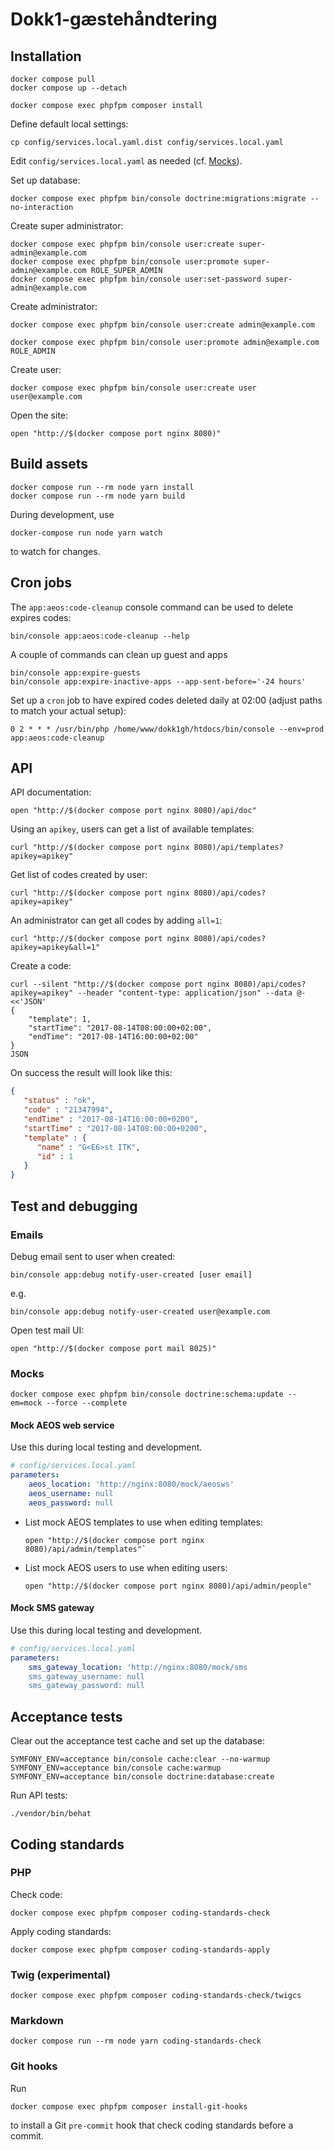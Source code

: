 # Dokk1-gæstehåndtering

## Installation

```shell
docker compose pull
docker compose up --detach
```

```shell
docker compose exec phpfpm composer install
```

Define default local settings:

``` shell
cp config/services.local.yaml.dist config/services.local.yaml
```

Edit `config/services.local.yaml` as needed (cf. [Mocks](#mocks)).

Set up database:

```shell
docker compose exec phpfpm bin/console doctrine:migrations:migrate --no-interaction
```

Create super administrator:

```shell
docker compose exec phpfpm bin/console user:create super-admin@example.com
docker compose exec phpfpm bin/console user:promote super-admin@example.com ROLE_SUPER_ADMIN
docker compose exec phpfpm bin/console user:set-password super-admin@example.com
```

Create administrator:

```shell
docker compose exec phpfpm bin/console user:create admin@example.com
```

```shell
docker compose exec phpfpm bin/console user:promote admin@example.com ROLE_ADMIN
```

Create user:

```shell
docker compose exec phpfpm bin/console user:create user user@example.com
```

Open the site:

```shell
open "http://$(docker compose port nginx 8080)"
```

## Build assets

```shell
docker compose run --rm node yarn install
docker compose run --rm node yarn build
```

During development, use

```shell
docker-compose run node yarn watch
```

to watch for changes.

## Cron jobs

The `app:aeos:code-cleanup` console command can be used to delete expires codes:

```shell
bin/console app:aeos:code-cleanup --help
```

A couple of commands can clean up guest and apps

```shell
bin/console app:expire-guests
bin/console app:expire-inactive-apps --app-sent-before='-24 hours'
```

Set up a `cron` job to have expired codes deleted daily at 02:00
(adjust paths to match your actual setup):

```shell
0 2 * * * /usr/bin/php /home/www/dokk1gh/htdocs/bin/console --env=prod app:aeos:code-cleanup
```

## API

API documentation:

```shell
open "http://$(docker compose port nginx 8080)/api/doc"
```

Using an `apikey`, users can get a list of available templates:

```shell
curl "http://$(docker compose port nginx 8080)/api/templates?apikey=apikey"
```

Get list of codes created by user:

```shell
curl "http://$(docker compose port nginx 8080)/api/codes?apikey=apikey"
```

An administrator can get all codes by adding `all=1`:

```shell
curl "http://$(docker compose port nginx 8080)/api/codes?apikey=apikey&all=1"
```

Create a code:

```shell
curl --silent "http://$(docker compose port nginx 8080)/api/codes?apikey=apikey" --header "content-type: application/json" --data @- <<'JSON'
{
    "template": 1,
    "startTime": "2017-08-14T08:00:00+02:00",
    "endTime": "2017-08-14T16:00:00+02:00"
}
JSON
```

On success the result will look like this:

```json
{
   "status" : "ok",
   "code" : "21347994",
   "endTime" : "2017-08-14T16:00:00+0200",
   "startTime" : "2017-08-14T08:00:00+0200",
   "template" : {
      "name" : "G<E6>st ITK",
      "id" : 1
   }
}
```

## Test and debugging

### Emails

Debug email sent to user when created:

```shell
bin/console app:debug notify-user-created [user email]
```

e.g.

```shell
bin/console app:debug notify-user-created user@example.com
```

Open test mail UI:

``` shell
open "http://$(docker compose port mail 8025)"
```

### Mocks

```shell
docker compose exec phpfpm bin/console doctrine:schema:update --em=mock --force --complete
```

#### Mock AEOS web service

Use this during local testing and development.

```yaml
# config/services.local.yaml
parameters:
    aeos_location: 'http://nginx:8080/mock/aeosws'
    aeos_username: null
    aeos_password: null
```

* List mock AEOS templates to use when editing templates:

  ```shell
  open "http://$(docker compose port nginx 8080)/api/admin/templates"`
  ```

* List mock AEOS users to use when editing users:

  ```shell
  open "http://$(docker compose port nginx 8080)/api/admin/people"
  ```

#### Mock SMS gateway

Use this during local testing and development.

```yaml
# config/services.local.yaml
parameters:
    sms_gateway_location: 'http://nginx:8080/mock/sms
    sms_gateway_username: null
    sms_gateway_password: null
```

## Acceptance tests

Clear out the acceptance test cache and set up the database:

```shell
SYMFONY_ENV=acceptance bin/console cache:clear --no-warmup
SYMFONY_ENV=acceptance bin/console cache:warmup
SYMFONY_ENV=acceptance bin/console doctrine:database:create
```

Run API tests:

```shell
./vendor/bin/behat
```

## Coding standards

### PHP

Check code:

```shell
docker compose exec phpfpm composer coding-standards-check
```

Apply coding standards:

```shell
docker compose exec phpfpm composer coding-standards-apply
```

### Twig (experimental)

```shell
docker compose exec phpfpm composer coding-standards-check/twigcs
```

### Markdown

```shell
docker compose run --rm node yarn coding-standards-check
```

### Git hooks

Run

```shell
docker compose exec phpfpm composer install-git-hooks
```

to install a Git `pre-commit` hook that check coding standards before a commit.
